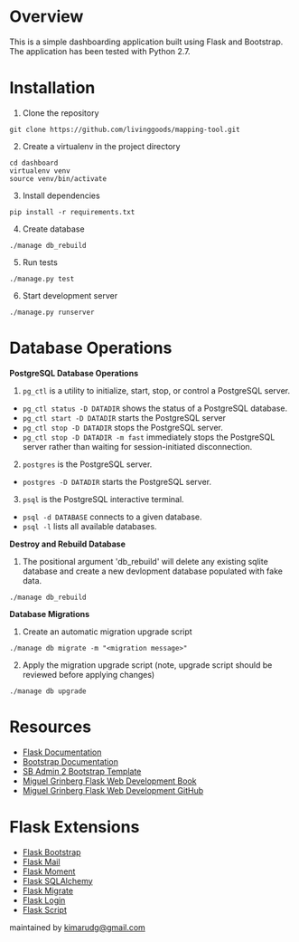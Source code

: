 # Overview

This is a simple dashboarding application built using Flask and Bootstrap.  The application has been tested with Python 2.7.



# Installation

1. Clone the repository

  ```
  git clone https://github.com/livinggoods/mapping-tool.git
  ```

2. Create a virtualenv in the project directory

  ```
  cd dashboard
  virtualenv venv
  source venv/bin/activate
  ```

3. Install dependencies

  ```
  pip install -r requirements.txt
  ```

4. Create database

  ```
  ./manage db_rebuild
  ```

5. Run tests

  ```
  ./manage.py test
  ```

6. Start development server

  ```
  ./manage.py runserver
  ```

# Database Operations

**PostgreSQL Database Operations**

1. `pg_ctl` is a utility to initialize, start, stop, or control a PostgreSQL server.
  * `pg_ctl status -D DATADIR` shows the status of a PostgreSQL database.
  * `pg_ctl start -D DATADIR` starts the PostgreSQL server
  * `pg_ctl stop -D DATADIR` stops the PostgreSQL server.
  * `pg_ctl stop -D DATADIR -m fast` immediately stops the PostgreSQL server rather than waiting for session-initiated disconnection.
2. `postgres` is the PostgreSQL server.
  * `postgres -D DATADIR` starts the PostgreSQL server.
3. `psql` is the PostgreSQL interactive terminal.
  * `psql -d DATABASE` connects to a given database.
  * `psql -l` lists all available databases.

**Destroy and Rebuild Database**

1. The positional argument 'db_rebuild' will delete any existing sqlite database and create a new devlopment database populated with fake data.

  ```
  ./manage db_rebuild
  ```

**Database Migrations**

1. Create an automatic migration upgrade script

  ```
  ./manage db migrate -m "<migration message>"
  ```

2. Apply the migration upgrade script (note, upgrade script should be reviewed before applying changes)

  ```
  ./manage db upgrade
  ```

# Resources

* [Flask Documentation](http://flask.pocoo.org/)
* [Bootstrap Documentation](http://getbootstrap.com/)
* [SB Admin 2 Bootstrap Template](http://startbootstrap.com/template-overviews/sb-admin-2/)
* [Miguel Grinberg Flask Web Development Book](http://www.flaskbook.com/)
* [Miguel Grinberg Flask Web Development GitHub](https://github.com/miguelgrinberg/flasky)

# Flask Extensions
* [Flask Bootstrap](http://pythonhosted.org/Flask-Bootstrap/)
* [Flask Mail](https://pythonhosted.org/Flask-Mail/)
* [Flask Moment](https://github.com/miguelgrinberg/flask-moment/)
* [Flask SQLAlchemy](https://pythonhosted.org/Flask-SQLAlchemy/)
* [Flask Migrate](https://flask-migrate.readthedocs.org/en/latest/)
* [Flask Login](https://flask-login.readthedocs.org/en/latest/)
* [Flask Script](http://flask-script.readthedocs.org/en/latest/)

maintained by <kimarudg@gmail.com>
